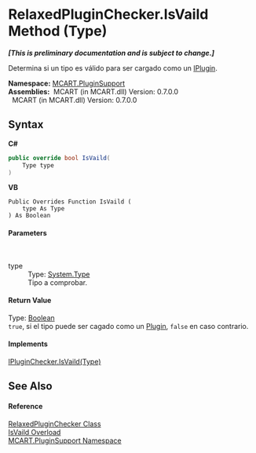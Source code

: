 # RelaxedPluginChecker.IsVaild Method (Type)
 _**\[This is preliminary documentation and is subject to change.\]**_

Determina si un tipo es válido para ser cargado como un <a href="4ee0e2a7-cfcb-eb2f-49cb-5ac7500b7e3d">IPlugin</a>.

**Namespace:**&nbsp;<a href="4abc7841-aae2-1ecc-94fa-a3d251746bda">MCART.PluginSupport</a><br />**Assemblies:**&nbsp;&nbsp;MCART (in MCART.dll) Version: 0.7.0.0<br />&nbsp;&nbsp;MCART (in MCART.dll) Version: 0.7.0.0<br />

## Syntax

**C#**<br />
``` C#
public override bool IsVaild(
	Type type
)
```

**VB**<br />
``` VB
Public Overrides Function IsVaild ( 
	type As Type
) As Boolean
```


#### Parameters
&nbsp;<dl><dt>type</dt><dd>Type: <a href="http://msdn2.microsoft.com/es-es/library/42892f65" target="_blank">System.Type</a><br />Tipo a comprobar.</dd></dl>

#### Return Value
Type: <a href="http://msdn2.microsoft.com/es-es/library/a28wyd50" target="_blank">Boolean</a><br />`true`, si el tipo puede ser cagado como un <a href="a9773c1d-7ff5-ea9a-06bc-836b7335120f">Plugin</a>, `false` en caso contrario.

#### Implements
<a href="12a03408-1191-64e0-adad-88d71f0d86d7">IPluginChecker.IsVaild(Type)</a><br />

## See Also


#### Reference
<a href="e9ac13a2-0976-7e9e-76b4-9ae2ea9255d1">RelaxedPluginChecker Class</a><br /><a href="679171ba-ee7b-4efe-c025-0c51ed429541">IsVaild Overload</a><br /><a href="4abc7841-aae2-1ecc-94fa-a3d251746bda">MCART.PluginSupport Namespace</a><br />